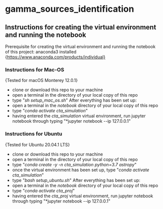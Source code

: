 # gamma_sources_identification

## Instructions for creating the virtual environment and running the notebook
Prerequisite for creating the virtual environment and running the notebook of this project: anaconda3 installed {https://www.anaconda.com/products/individual}

### Instructions for Mac-OS
{Tested for macOS Monterey 12.0.1}
- clone or download this repo to your machine
- open a terminal in the directory of your local copy of this repo
- type "*sh setup_mac_os.sh*"
After everything has been set up:
- open a terminal in the *notebook* directory of your local copy of this repo
- type "*conda activate cta_simulation*"
- having entered the *cta_simulation* virtual environment, run jupyter notebook through typing "*jupyter notebook --ip 127.0.0.1"

### Instructions for Ubuntu
{Tested for Ubuntu 20.04.1 LTS}
- clone or download this repo to your machine
- open a terminal in the directory of your local copy of this repo
- type "*conda create -y -n cta_simulation python=3.7 astropy*"
- once the virtual environment has been set up, type "*conda activate cta_simulation*"
- type "*bash setup_ubuntu.sh*"
After everything has been set up:
- open a terminal in the *notebook* directory of your local copy of this repo
- type "*conda activate cta_proj*"
- having entered the *cta_proj* virtual environment, run jupyter notebook through typing "*jupyter notebook --ip 127.0.0.1"

